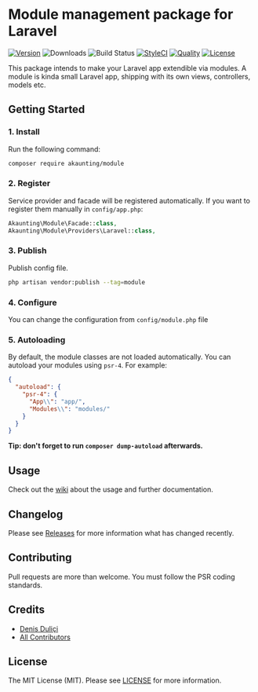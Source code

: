 # Module management package for Laravel

[![Version](https://poser.pugx.org/akaunting/module/v/stable.svg)](https://github.com/akaunting/module/releases)
![Downloads](https://poser.pugx.org/akaunting/module/d/total.svg)
![Build Status](https://travis-ci.com/akaunting/module.svg)
[![StyleCI](https://styleci.io/repos/180859866/shield?style=flat&branch=master)](https://styleci.io/repos/180859866)
[![Quality](https://scrutinizer-ci.com/g/akaunting/module/badges/quality-score.png?b=master)](https://scrutinizer-ci.com/g/akaunting/module)
[![License](https://poser.pugx.org/akaunting/module/license.svg)](LICENSE.md)

This package intends to make your Laravel app extendible via modules. A module is kinda small Laravel app, shipping with its own views, controllers, models etc.

## Getting Started

### 1. Install

Run the following command:

```bash
composer require akaunting/module
```

### 2. Register

Service provider and facade will be registered automatically. If you want to register them manually in `config/app.php`:

```php
Akaunting\Module\Facade::class,
Akaunting\Module\Providers\Laravel::class,
```

### 3. Publish

Publish config file.

```bash
php artisan vendor:publish --tag=module
```

### 4. Configure

You can change the configuration from `config/module.php` file

### 5. Autoloading

By default, the module classes are not loaded automatically. You can autoload your modules using `psr-4`. For example:

``` json
{
  "autoload": {
    "psr-4": {
      "App\\": "app/",
      "Modules\\": "modules/"
    }
  }
}
```

**Tip: don't forget to run `composer dump-autoload` afterwards.**

## Usage

Check out the [wiki](../../wiki) about the usage and further documentation.

## Changelog

Please see [Releases](../../releases) for more information what has changed recently.

## Contributing

Pull requests are more than welcome. You must follow the PSR coding standards.

## Credits

- [Denis Duliçi](https://github.com/denisdulici)
- [All Contributors](../../contributors)

## License

The MIT License (MIT). Please see [LICENSE](LICENSE.md) for more information.

